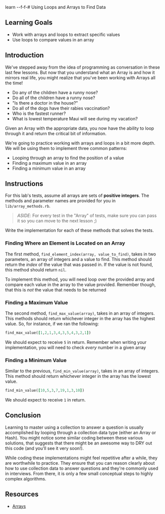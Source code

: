 learn --f-f-# Using Loops and Arrays to Find Data

## Learning Goals

- Work with arrays and loops to extract specific values
- Use loops to compare values in an array

## Introduction

We've stepped away from the idea of programming as conversation in these last
few lessons. But now that you understand what an Array is and how it mirrors
real life, you might realize that you've been working with Arrays all the time!

* Do any of the children have a runny nose?
* Do all of the children have a runny nose?
* "Is there a doctor in the house?"
* Do all of the dogs have their rabies vaccination?
* Who is the fastest runner?
* What is lowest temperature Maui will see during my vacation?

Given an Array with the appropriate data, you now have the ability to loop
through it and return the critical bit of information.

We're going to practice working with arrays and loops in a bit
more depth. We will be using them to implement three common patterns:

- Looping through an array to find the position of a value
- Finding a maximum value in an array
- Finding a minimum value in an array

## Instructions

For this lab's tests, assume all arrays are sets of **positive integers**. The
methods and parameter names are provided for you in `lib/array_methods.rb`.

> *ASIDE*: For every test in the "Array" of tests, make sure you can pass it so
> you can move to the next lesson ;)

Write the implementation for each of these methods that solves the tests.

### Finding Where an Element is Located on an Array

The first method, `find_element_index(array, value_to_find)`, takes in two
parameters, an array of integers and a value to find. This method should
return the _index_ of the value that was passed in. If the value is not found,
this method should return `nil`.

To implement this method, you will need loop over the provided array and compare
each value in the array to the value provided. Remember though, that this is
_not_ the value that needs to be returned

### Finding a Maximum Value

The second method, `find_max_value(array)`, takes in an array of integers. This
methods should return whichever integer in the array has the highest value. So,
for instance, if we ran the following:

```ruby
find_max_value([1,2,1,3,4,3,5,4,3,2,1])
```

We should expect to receive `5` in return. Remember when writing your
implementation, you will need to check _every_ number in a given array

### Finding a Minimum Value

Similar to the previous, `find_min_value(array)`, takes in an array of integers.
This method should return whichever integer in the array has the lowest value.

```ruby
find_min_value([10,5,3,7,19,1,3,10])
```

We should expect to receive `1` in return.

## Conclusion

Learning to master using a collection to answer a question is usually
accomplished by looping through a collection data type (either an Array or
Hash). You might notice some similar coding between these various solutions,
that suggests that there might be an awesome way to DRY out this code (and
you'll see it very soon!).

While coding these implementations might feel repetitive after a while, they
are worthwhile to practice.  They ensure that you can reason clearly about how
to use collection data to answer questions and they're commonly used in
interviews.  From there, it is only a few small conceptual steps to highly
complex algorithms.

## Resources

- [Arrays](https://ruby-doc.org/core-2.5.3/Array.html)
